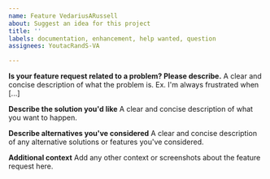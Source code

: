 ```yaml
---
name: Feature VedariusARussell
about: Suggest an idea for this project
title: ''
labels: documentation, enhancement, help wanted, question
assignees: YoutacRandS-VA

---
```


**Is your feature request related to a problem? Please describe.**
A clear and concise description of what the problem is. Ex. I'm always frustrated when [...]

**Describe the solution you'd like**
A clear and concise description of what you want to happen.

**Describe alternatives you've considered**
A clear and concise description of any alternative solutions or features you've considered.

**Additional context**
Add any other context or screenshots about the feature request here.
